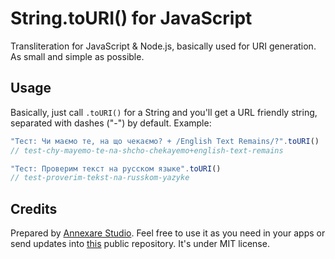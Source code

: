 # String.toURI() for JavaScript

Transliteration for JavaScript &amp; Node.js, basically used for URI generation. As small and simple as possible.

## Usage

Basically, just call `.toURI()` for a String and you'll get a URL friendly string, separated with dashes ("-") by default. Example:

```js
"Тест: Чи маємо те, на що чекаємо? + /English Text Remains/?".toURI()
// test-chy-mayemo-te-na-shcho-chekayemo+english-text-remains

"Тест: Проверим текст на русском языке".toURI()
// test-proverim-tekst-na-russkom-yazyke
```

## Credits

Prepared by [Annexare Studio](https://annexare.com/). Feel free to use it as you need in your apps or send updates into [this](https://github.com/annexare/toURI) public repository. It's under MIT license.
